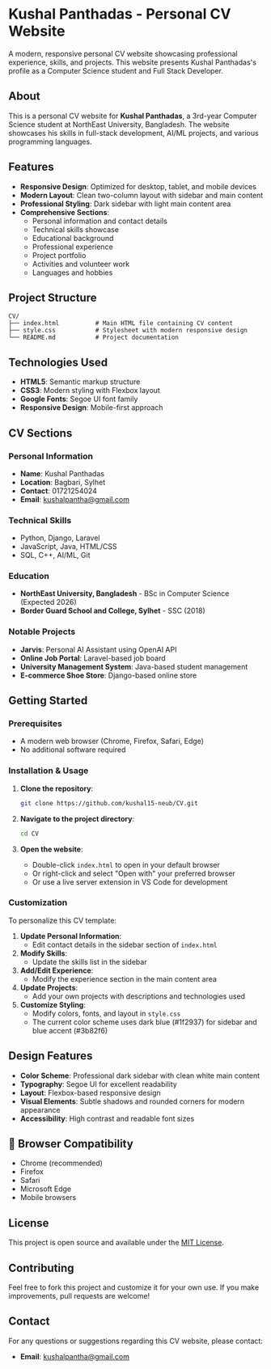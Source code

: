 # Kushal Panthadas - Personal CV Website

A modern, responsive personal CV website showcasing professional experience, skills, and projects. This website presents Kushal Panthadas's profile as a Computer Science student and Full Stack Developer.

##  About

This is a personal CV website for **Kushal Panthadas**, a 3rd-year Computer Science student at NorthEast University, Bangladesh. The website showcases his skills in full-stack development, AI/ML projects, and various programming languages.

##  Features

- **Responsive Design**: Optimized for desktop, tablet, and mobile devices
- **Modern Layout**: Clean two-column layout with sidebar and main content
- **Professional Styling**: Dark sidebar with light main content area
- **Comprehensive Sections**:
  - Personal information and contact details
  - Technical skills showcase
  - Educational background
  - Professional experience
  - Project portfolio
  - Activities and volunteer work
  - Languages and hobbies

##  Project Structure

```
CV/
├── index.html          # Main HTML file containing CV content
├── style.css           # Stylesheet with modern responsive design
└── README.md           # Project documentation
```

##  Technologies Used

- **HTML5**: Semantic markup structure
- **CSS3**: Modern styling with Flexbox layout
- **Google Fonts**: Segoe UI font family
- **Responsive Design**: Mobile-first approach

##  CV Sections

### Personal Information

- **Name**: Kushal Panthadas
- **Location**: Bagbari, Sylhet
- **Contact**: 01721254024
- **Email**: kushalpantha@gmail.com

### Technical Skills

- Python, Django, Laravel
- JavaScript, Java, HTML/CSS
- SQL, C++, AI/ML, Git

### Education

- **NorthEast University, Bangladesh** - BSc in Computer Science (Expected 2026)
- **Border Guard School and College, Sylhet** - SSC (2018)

### Notable Projects

- **Jarvis**: Personal AI Assistant using OpenAI API
- **Online Job Portal**: Laravel-based job board
- **University Management System**: Java-based student management
- **E-commerce Shoe Store**: Django-based online store

##  Getting Started

### Prerequisites

- A modern web browser (Chrome, Firefox, Safari, Edge)
- No additional software required

### Installation & Usage

1. **Clone the repository**:

   ```bash
   git clone https://github.com/kushal15-neub/CV.git
   ```

2. **Navigate to the project directory**:

   ```bash
   cd CV
   ```

3. **Open the website**:
   - Double-click `index.html` to open in your default browser
   - Or right-click and select "Open with" your preferred browser
   - Or use a live server extension in VS Code for development

### Customization

To personalize this CV template:

1. **Update Personal Information**:
   - Edit contact details in the sidebar section of `index.html`
2. **Modify Skills**:
   - Update the skills list in the sidebar
3. **Add/Edit Experience**:
   - Modify the experience section in the main content area
4. **Update Projects**:
   - Add your own projects with descriptions and technologies used
5. **Customize Styling**:
   - Modify colors, fonts, and layout in `style.css`
   - The current color scheme uses dark blue (#1f2937) for sidebar and blue accent (#3b82f6)

##  Design Features

- **Color Scheme**: Professional dark sidebar with clean white main content
- **Typography**: Segoe UI for excellent readability
- **Layout**: Flexbox-based responsive design
- **Visual Elements**: Subtle shadows and rounded corners for modern appearance
- **Accessibility**: High contrast and readable font sizes

## 📱 Browser Compatibility

-  Chrome (recommended)
-  Firefox
-  Safari
-  Microsoft Edge
-  Mobile browsers

##  License

This project is open source and available under the [MIT License](LICENSE).

##  Contributing

Feel free to fork this project and customize it for your own use. If you make improvements, pull requests are welcome!

##  Contact

For any questions or suggestions regarding this CV website, please contact:

- **Email**: kushalpantha@gmail.com

